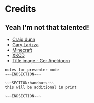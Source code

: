 <!SLIDE>
# Credits #
## Yeah I'm not that talented! ##

* [Craig dunn](https://puppetlabs.com/presentations/designing-puppet-rolesprofiles-pattern)
* [Gary Larizza](https://puppetlabs.com/blog/git-workflows-puppet-and-r10k)
* [Minecraft](http://www.pixelpapercraft.com/print/minecraft-block)
* [XKCD](https://xkcd.com/1597)
* [
Title image - Ger Apeldoorn](http://puppetspecialist.nl/MPIpres/#1)



~~~SECTION:notes~~~
notes for presenter mode
~~~ENDSECTION~~~

~~~SECTION:handouts~~~
this will be additional in print

~~~ENDSECTION~~~

